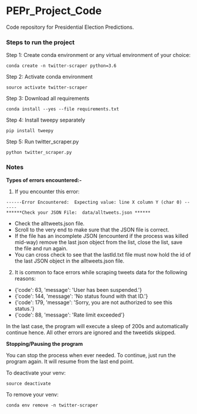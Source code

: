 # PEPr_Project_Code
Code repository for Presidential Election Predictions. 

### Steps to run the project

Step 1: Create conda environment or any virtual environment of your choice:

`conda create -n twitter-scraper python=3.6`

Step 2: Activate conda environment

`source activate twitter-scraper`

Step 3: Download all requirements

`conda install --yes --file requirements.txt`

Step 4: Install tweepy separately

`pip install tweepy`

Step 5: Run twitter_scraper.py

`python twitter_scraper.py`


### Notes

**Types of errors encountered:-**

1. If you encounter this error: 

```
------Error Encountered:  Expecting value: line X column Y (char 0) ------
******Check your JSON File:  data/alltweets.json ******
```
- Check the alltweets.json file. 
- Scroll to the very end to make sure that the JSON file is correct. 
- If the file has an incomplete JSON (encounterd if the process was killed mid-way) remove the last json object from the list, close the list, save the file and run again. 
- You can cross check to see that the lastId.txt file must now hold the id of the last JSON object in the alltweets.json file.

2. It is common to face errors while scraping tweets data for the following reasons:
- {'code': 63, 'message': 'User has been suspended.'}
- {'code': 144, 'message': 'No status found with that ID.'}
- {'code': 179, 'message': 'Sorry, you are not authorized to see this status.'}
- {'code': 88, 'message': 'Rate limit exceeded'}

In the last case, the program will execute a sleep of 200s and automatically continue hence.
All other errors are ignored and the tweetids skipped.

**Stopping/Pausing the program**

You can stop the process when ever needed. To continue, just run the program again. It will resume from the last end point.

To deactivate your venv:

`source deactivate`

To remove your venv:

`conda env remove -n twitter-scraper`

